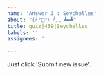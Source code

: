 ```yaml
---
name: 'Answer 3 : Seychelles'
about: "(╯°□°）╯︵ ┻━┻"
title: quiz|459|Seychelles
labels: ''
assignees: ''

---
```


Just click 'Submit new issue'.
